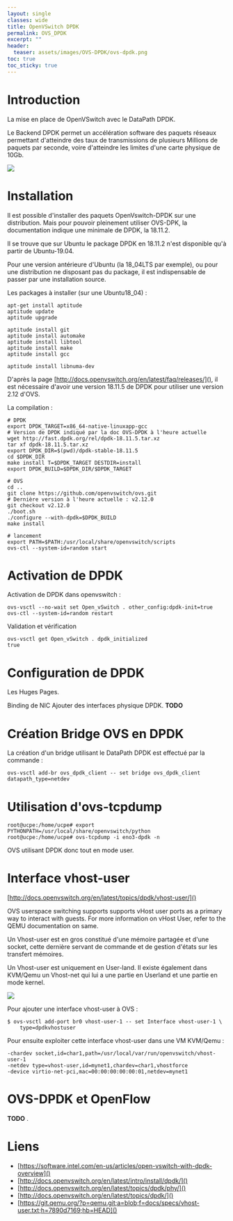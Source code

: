 ```yaml
---
layout: single
classes: wide
title: OpenVSwitch DPDK
permalink: OVS_DPDK
excerpt: ""
header:
  teaser: assets/images/OVS-DPDK/ovs-dpdk.png
toc: true
toc_sticky: true
---
```


# Introduction
La mise en place de OpenVSwitch avec le DataPath DPDK.

Le Backend DPDK permet un accélération software des paquets réseaux permettant d'atteindre
des taux de transmissions de plusieurs Millions de paquets par seconde, voire d'atteindre les limites
d'une carte physique de 10Gb.

![](assets/images/OVS-DPDK/integration-data-plane-dev-kit-with-native-open-vswitch.png)

# Installation

Il est possible d'installer des paquets OpenVswitch-DPDK sur une distribution. Mais pour pouvoir pleinement utiliser OVS-DPK, la documentation indique une minimale de DPDK, la 18.11.2.

Il se trouve que sur Ubuntu le package DPDK en 18.11.2 n'est disponible qu'à partir de Ubuntu-19.04.

Pour une version antérieure d'Ubuntu (la 18_04LTS par exemple), ou pour une distribution ne disposant pas du package, il est indispensable de passer par une installation source.


Les packages à installer (sur une Ubuntu18_04) :
```
apt-get install aptitude
aptitude update
aptitude upgrade

aptitude install git
aptitude install automake
aptitude install libtool
aptitude install make
aptitude install gcc

aptitude install libnuma-dev
```

D'après la page [http://docs.openvswitch.org/en/latest/faq/releases/](),
il est nécessaire d'avoir une version 18.11.5 de DPDK pour utiliser une version 2.12 d'OVS.



La compilation :
```
# DPDK
export DPDK_TARGET=x86_64-native-linuxapp-gcc
# Version de DPDK indiqué par la doc OVS-DPDK à l'heure actuelle
wget http://fast.dpdk.org/rel/dpdk-18.11.5.tar.xz
tar xf dpdk-18.11.5.tar.xz
export DPDK_DIR=$(pwd)/dpdk-stable-18.11.5
cd $DPDK_DIR
make install T=$DPDK_TARGET DESTDIR=install
export DPDK_BUILD=$DPDK_DIR/$DPDK_TARGET

# OVS
cd ..
git clone https://github.com/openvswitch/ovs.git
# Dernière version à l'heure actuelle : v2.12.0
git checkout v2.12.0
./boot.sh
./configure --with-dpdk=$DPDK_BUILD
make install

# lancement
export PATH=$PATH:/usr/local/share/openvswitch/scripts
ovs-ctl --system-id=random start
```


# Activation de DPDK

Activation de DPDK dans openvswitch :
```
ovs-vsctl --no-wait set Open_vSwitch . other_config:dpdk-init=true
ovs-ctl --system-id=random restart
```

Validation et vérification
```
ovs-vsctl get Open_vSwitch . dpdk_initialized
true
```


# Configuration de DPDK

Les Huges Pages.

Binding de NIC
Ajouter des interfaces physique DPDK.
**TODO**


# Création Bridge OVS en DPDK

La création d'un bridge utilisant le DataPath DPDK est effectué par la commande :
```
ovs-vsctl add-br ovs_dpdk_client -- set bridge ovs_dpdk_client datapath_type=netdev
```


# Utilisation d'ovs-tcpdump

```
root@ucpe:/home/ucpe# export PYTHONPATH=/usr/local/share/openvswitch/python
root@ucpe:/home/ucpe# ovs-tcpdump -i eno3-dpdk -n
```


OVS utilisant DPDK donc tout en mode user.


# Interface vhost-user

[http://docs.openvswitch.org/en/latest/topics/dpdk/vhost-user/]()

OVS userspace switching supports supports vHost user ports as a primary way to interact with guests. For more information on vHost User, refer to the QEMU documentation on same.


Un Vhost-user est en gros constitué d'une mémoire partagée et d'une socket, cette dernière servant de commande
et de gestion d'états sur les transfert mémoires.

Un Vhost-user est uniquement en User-land. Il existe également dans KVM/Qemu un Vhost-net qui lui
a une partie en Userland et une partie en mode kernel.

![](assets/images/OVS-DPDK/2019-09-20-virtio-and-dpdk-fig3.jpg)


Pour ajouter une interface vhost-user à OVS :
```
$ ovs-vsctl add-port br0 vhost-user-1 -- set Interface vhost-user-1 \
    type=dpdkvhostuser
```
Pour ensuite exploiter cette interface vhost-user dans une VM KVM/Qemu :
```
-chardev socket,id=char1,path=/usr/local/var/run/openvswitch/vhost-user-1
-netdev type=vhost-user,id=mynet1,chardev=char1,vhostforce
-device virtio-net-pci,mac=00:00:00:00:00:01,netdev=mynet1
```


# OVS-DPDK et OpenFlow

**TODO**
.


# Liens

- [https://software.intel.com/en-us/articles/open-vswitch-with-dpdk-overview]()
- [http://docs.openvswitch.org/en/latest/intro/install/dpdk/]()
- [http://docs.openvswitch.org/en/latest/topics/dpdk/phy/]()
- [http://docs.openvswitch.org/en/latest/topics/dpdk/]()
- [https://git.qemu.org/?p=qemu.git;a=blob;f=docs/specs/vhost-user.txt;h=7890d7169;hb=HEAD]()
